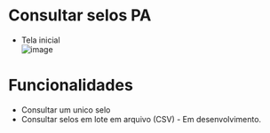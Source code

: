 # Consultar selos PA
- Tela inicial <br>
![image](https://user-images.githubusercontent.com/52454546/193135093-b7892e74-90b1-43fd-90c6-92413cc34a79.png)

# Funcionalidades
- Consultar um unico selo
- Consultar selos em lote em arquivo (CSV) - Em desenvolvimento.

